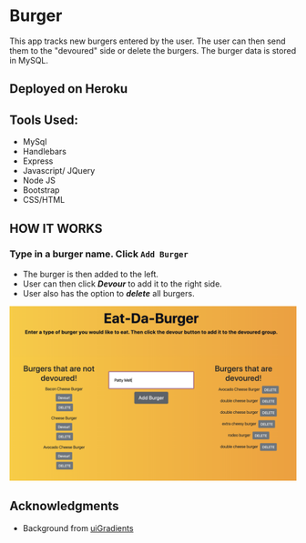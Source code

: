 # Burger 

This app tracks new burgers entered by the user. The user can then send them to the "devoured" side or delete the burgers. The burger data is stored in MySQL. 

## Deployed on Heroku 



## Tools Used: 

  * MySql
  * Handlebars
  * Express 
  * Javascript/ JQuery 
  * Node JS
  * Bootstrap 
  * CSS/HTML

## HOW IT WORKS

### Type in a burger name. Click ```Add Burger```
* The burger is then added to the left.
* User can then click ***Devour*** to add it to the right side.
* User also has the option to ***delete*** all burgers. 

![burgerType](public/assets/img/burgerType.png)

## Acknowledgments

* Background from [uiGradients](https://uigradients.com/)